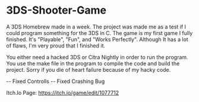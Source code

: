 # 3DS-Shooter-Game

A 3DS Homebrew made in a week. The project was made me as a test if I could program something for the 3DS in C. The game is my first game I fully finished. It's "Playable", "Fun", and "Works Perfectly". Although It has a lot of flaws, I'm very proud that I finished it.

You either need a hacked 3DS or Citra Nightly in order to run the program. 
You use the make file in the program to compile the code and build the project. 
Sorry if you die of heart failure because of my hacky code.

-- Fixed Controlls
-- Fixed Crashing Bug

Itch.Io Page: https://itch.io/game/edit/1077712
